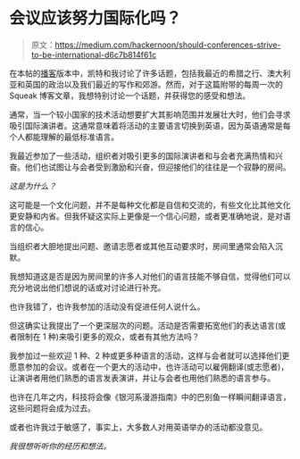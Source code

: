 # 会议应该努力国际化吗？

> 原文：<https://medium.com/hackernoon/should-conferences-strive-to-be-international-d6c7b814f61c>

在本帖的[播客](http://feeds.soundcloud.com/users/soundcloud:users:128163767/sounds.rss)版本中，凯特和我讨论了许多话题，包括我最近的希腊之行、澳大利亚和英国的政治以及我们最近的写作和郊游。然而，对于这篇附带的每周一次的 Squeak 博客文章，我想特别讨论一个话题，并获得您的感受和想法。

通常，当一个较小国家的技术活动想要扩大其影响范围并发展壮大时，他们会寻求吸引国际演讲者。这通常意味着将活动的主要语言切换到英语，因为英语通常是每个人都能理解的最低标准语言。

我最近参加了一些活动，组织者对吸引更多的国际演讲者和与会者充满热情和兴奋。他们也试图让与会者受到激励和兴奋，但迎接他们的往往是一个寂静的房间。

*这是为什么？*

这可能是一个文化问题，并不是每种文化都是自信和交流的，有些文化比其他文化更安静和内省。但我怀疑这实际上更像是一个信心问题，或者更准确地说，是对语言的信心。

当组织者大胆地提出问题、邀请志愿者或其他互动要求时，房间里通常会陷入沉默。

我想知道这是否是因为房间里的许多人对他们的语言技能不够自信，觉得他们可以充分地说出他们想说的话或对讨论进行补充。

也许我错了，也许我参加的活动没有促进任何人说什么。

但这确实让我提出了一个更深层次的问题。活动是否需要拓宽他们的表达语言(或者限制在 1 种)来吸引更多的观众，或者有其他方法吗？

我参加过一些欢迎 1 种、2 种或更多种语言的活动，这样与会者就可以选择他们更愿意参加的会议。或者在一个更大的活动中，也许活动可以雇佣翻译(或志愿者)，让演讲者用他们熟悉的语言发表演讲，并让与会者也用他们熟悉的语言参与。

也许在几年之内，科技将会像《银河系漫游指南》中的巴别鱼一样瞬间翻译语言，这些问题将会成为过去。

或者也许我过于敏感了，事实上，大多数人对用英语举办的活动都没意见。

*我很想听听你的经历和想法。*